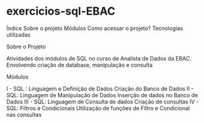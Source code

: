 # exercicios-sql-EBAC

Índice
Sobre o projeto
Módulos
Como acessar o projeto?
Tecnologias utilizadas

Sobre o Projeto

Atividades dos módulos de SQL no curso de Analista de Dados da EBAC. Envolvendo criação de database, manipulação e consulta

Módulos

I - SQL : Linguagem e Definição de Dados
 Criação do Banco de Dados
II - SQL: Linguagem de Manipulação de Dados
Inserção de dados no Banco de Dados
III - SQL: Linguagem de Consulta de dados
Criação de consultas 
IV - SQL: Filtros e Condicionais
Utilização de funções de Filtro e Condicional nas consultas
